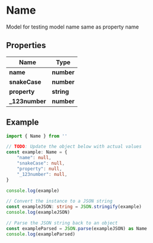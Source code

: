 
# Name

Model for testing model name same as property name

## Properties

Name | Type
------------ | -------------
**name** | **number**
**snakeCase** | **number**
**property** | **string**
**_123number** | **number**

## Example

```typescript
import { Name } from ''

// TODO: Update the object below with actual values
const example: Name = {
    "name": null,
    "snakeCase": null,
    "property": null,
    "_123number": null,
}

console.log(example)

// Convert the instance to a JSON string
const exampleJSON: string = JSON.stringify(example)
console.log(exampleJSON)

// Parse the JSON string back to an object
const exampleParsed = JSON.parse(exampleJSON) as Name
console.log(exampleParsed)
```


